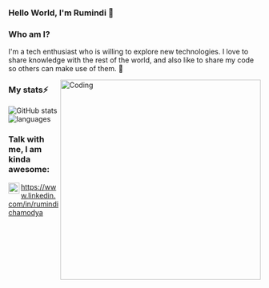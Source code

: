 ### Hello World, I'm Rumindi 👋




<!--
**ChamodyaRumindi/ChamodyaRumindi** is a ✨ _special_ ✨ repository because its `README.md` (this file) appears on your GitHub profile.

Here are some ideas to get you started:

- 🔭 I’m currently working on ...
- 🌱 I’m currently learning ...
- 👯 I’m looking to collaborate on ...
- 🤔 I’m looking for help with ...
- 💬 Ask me about ...
- 📫 How to reach me: ...
- 😄 Pronouns: ...
- ⚡ Fun fact: ...
-->

### Who am I?

I'm a tech enthusiast who is willing to explore new technologies. I love to share knowledge with the rest of the world, and also like to share my code so others can make use of them. 🌱

<img align="right" alt="Coding" width="400" src="https://miro.medium.com/v2/resize:fit:828/0*7Q3yvSIv_t0ioJ-Z.gif](https://media.tenor.com/PP9v7VIs6R4AAAAd/scaler-create-impact.gif"/>

### My stats⚡

<img align="center" src="https://github-readme-stats.vercel.app/api?username=ChamodyaRumindi&show_icons=true&include_all_commits=true&theme=dracula" alt="GitHub stats" />
<img align="center" src="https://github-readme-stats.vercel.app/api/top-langs/?username=ChamodyaRumindi&&exclude_repo=ChamodyaRumindi&layout=compact&theme=dracula" alt="languages"/>


### Talk with me, I am kinda awesome:
<img align="left" alt="holisitc_developer | LinkedIn" width="22px" src="https://cdn.jsdelivr.net/npm/simple-icons@v3/icons/linkedin.svg" />https://www.linkedin.com/in/rumindichamodya

<br />
